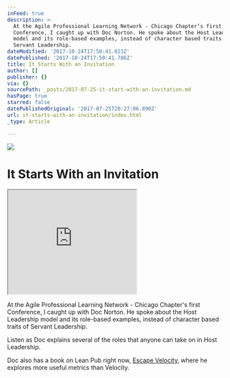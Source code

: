 ```yaml
---
inFeed: true
description: >-
  At the Agile Professional Learning Network - Chicago Chapter’s first
  Conference, I caught up with Doc Norton. He spoke about the Host Leadership
  model and its role-based examples, instead of character based traits of
  Servant Leadership.
dateModified: '2017-10-24T17:50:41.023Z'
datePublished: '2017-10-24T17:50:41.786Z'
title: It Starts With an Invitation
author: []
publisher: {}
via: {}
sourcePath: _posts/2017-07-25-it-start-with-an-invitation.md
hasPage: true
starred: false
datePublishedOriginal: '2017-07-25T20:27:06.890Z'
url: it-starts-with-an-invitation/index.html
_type: Article

---
```

![](https://the-grid-user-content.s3-us-west-2.amazonaws.com/157dd0b7-8898-473c-96d7-d0bb716d7e09.png)

# It Starts With an Invitation

<iframe src="https://the-grid.github.io/ed-userhtml/?g=eJxlkN1qwzAMRl_F-H5Vt5IORt1XGf5RY1HZCrZDlj19nfYuvfv0HaEDutCt2ISqtpXRaCclYPlRWTJqVYs3GiC2xMPHxHbFcmBydc0HLwkwOQyAE1UJCBRgGL5Pw-kTItIYG3wdj7BQaBHOPbWICYFxtH4FO7du-GuQpYM5uWyJYcX6JJtqI1NBFhu2mOXXhn6K6jYFKugbSQZn_X2xJYBWL6vRXavV02v0ecvVF2GmPBqdRStlmWW5zcwdIGa1oLtT27dJ_veVvO3UXXO9wOuh1wexgX1m" height="244" style=""></iframe>

At the Agile Professional Learning Network - Chicago Chapter's first Conference, I caught up with Doc Norton. He spoke about the Host Leadership model and its role-based examples, instead of character based traits of Servant Leadership.

Listen as Doc explains several of the roles that anyone can take on in Host Leadership.

Doc also has a book on Lean Pub right now, [Escape Velocity][0], where he explores more useful metrics than Velocity.

[0]: https://leanpub.com/escapevelocity "Escape Velocity"